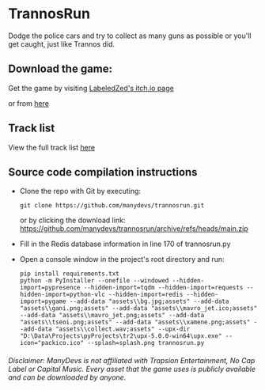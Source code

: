 # TrannosRun
Dodge the police cars and try to collect as many guns as possible or you'll get caught, just like Trannos did. 

## Download the game:
Get the game by visiting [LabeledZed's itch.io page](https://labeledzed.itch.io/trannosrun)

or from [here](https://github.com/manydevs/trannosrun/releases/latest)

## Track list
View the full track list [here](https://github.com/manydevs/trannosrun/blob/main/soundlib.txt)

## Source code compilation instructions
- Clone the repo with Git by executing:
  ```git
  git clone https://github.com/manydevs/trannosrun.git
  ```
  or by clicking the download link:
  https://github.com/manydevs/trannosrun/archive/refs/heads/main.zip
  
- Fill in the Redis database information in line 170 of trannosrun.py
  
- Open a console window in the project's root directory and run:
  ```batch
  pip install requirements.txt
  python -m PyInstaller --onefile --windowed --hidden-import=pypresence --hidden-import=tqdm --hidden-import=requests --hidden-import=python-vlc --hidden-import=redis --hidden-import=pygame --add-data "assets\\bg.jpg;assets" --add-data "assets\\gani.png;assets" --add-data "assets\\mavro_jet.ico;assets" --add-data "assets\\mavro_jet.png;assets" --add-data "assets\\tseoi.png;assets" --add-data "assets\\xamene.png;assets" --add-data "assets\\collect.wav;assets" --upx-dir "D:\Data\Projects\pyProjects\tr2\upx-5.0.0-win64\upx.exe" --icon="packico.ico" --splash=splash.png trannosrun.py
  ```
  

###### Disclaimer: ManyDevs is not affiliated with Trapsion Entertainment, No Cap Label or Capital Music. Every asset that the game uses is publicly available and can be downloaded by anyone.

